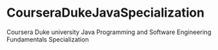 # CourseraDukeJavaSpecialization
Coursera Duke university Java Programming and Software Engineering Fundamentals Specialization
